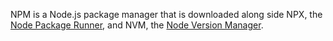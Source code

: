 
NPM is a Node.js package manager that is downloaded along side NPX, the [Node Package Runner](npx.md), and NVM, the [Node Version Manager](nvm.md).
